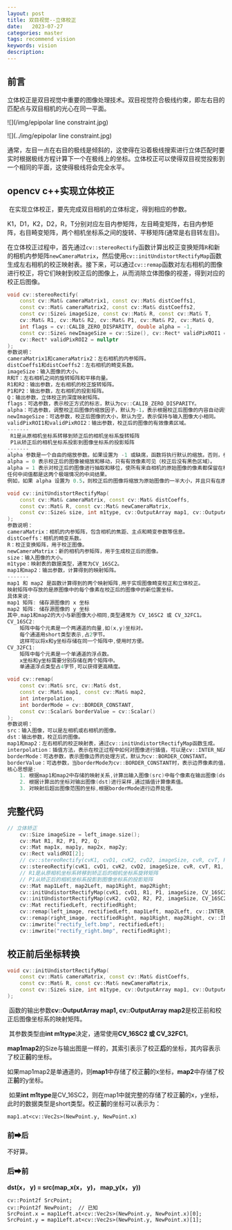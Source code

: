 ```yaml
---
layout: post
title: 双目视觉--立体校正
date:   2023-07-27
categories: master
tags: recommend vision
keywords: vision
description: 
---
```


## 前言

立体校正是双目视觉中重要的图像处理技术。双目视觉符合极线约束，即左右目的匹配点与双目相机的光心在同一平面。

![](/img/epipolar line constraint.jpg)

![](../img/epipolar line constraint.jpg)

​	通常，左目一点在右目的极线是倾斜的，这使得在沿着极线搜索进行立体匹配时要实时根据极线方程计算下一个在极线上的坐标。立体校正可以使得双目视觉投影到一个相同的平面，这使得极线将会完全水平。

## opencv c++实现立体校正

​	在实现立体校正，要先完成双目相机的立体标定，得到相应的参数。

​	K1，D1，K2，D2，R，T分别对应左目内参矩阵，左目畸变矩阵，右目内参矩阵，右目畸变矩阵，两个相机坐标系之间的旋转、平移矩阵(通常是右目转左目)。

​	在立体校正过程中，首先通过`cv::stereoRectify`函数计算出校正变换矩阵`R`和新的相机内参矩阵`newCameraMatrix`，然后使用`cv::initUndistortRectifyMap`函数生成左右相机的校正映射表。接下来，可以通过`cv::remap`函数对左右相机的图像进行校正，将它们映射到校正后的图像上，从而消除立体图像的视差，得到对应的校正后图像。

```c++
void cv::stereoRectify(
    const cv::Mat& cameraMatrix1, const cv::Mat& distCoeffs1,
    const cv::Mat& cameraMatrix2, const cv::Mat& distCoeffs2,
    const cv::Size& imageSize, const cv::Mat& R, const cv::Mat& T,
    cv::Mat& R1, cv::Mat& R2, cv::Mat& P1, cv::Mat& P2, cv::Mat& Q,
    int flags = cv::CALIB_ZERO_DISPARITY, double alpha = -1,
    const cv::Size& newImageSize = cv::Size(), cv::Rect* validPixROI1 = nullptr,
    cv::Rect* validPixROI2 = nullptr
);
参数说明：
cameraMatrix1和cameraMatrix2：左右相机的内参矩阵。
distCoeffs1和distCoeffs2：左右相机的畸变系数。
imageSize：输入图像的大小。
R和T：左右相机之间的旋转矩阵和平移向量。
R1和R2：输出参数，左右相机的校正旋转矩阵。
P1和P2：输出参数，左右相机的投影矩阵。
Q：输出参数，立体校正的深度映射矩阵。
flags：可选参数，表示校正方式的标志，默认为cv::CALIB_ZERO_DISPARITY。
alpha：可选参数，调整校正后图像的缩放因子，默认为-1，表示根据校正后图像的内容自动调整缩放因子。
newImageSize：可选参数，校正后图像的大小，默认为空，表示保持与输入图像大小相同。
validPixROI1和validPixROI2：输出参数，校正后的图像的有效像素区域。
-------
 R1是从原相机坐标系转移到矫正后的相机坐标系旋转矩阵
 P1从矫正后的相机坐标系投影到图像坐标系的投影矩阵
-------
alpha 参数是一个自由的缩放参数。如果设置为 -1 或缺席，函数将执行默认的缩放。否则，参数应该在 0 和 1 之间。
alpha = 0 表示校正后的图像被缩放和移动，只有有效像素可见（校正后没有黑色区域）。
alpha = 1 表示对校正后的图像进行抽取和移位，使所有来自相机的原始图像的像素都保留在校正后的图像中（无源图像像素丢失）。
任何中间值都是这两个极端情况的中间结果。
例如，如果 alpha 设置为 0.5，则校正后的图像将缩放为原始图像的一半大小，并且只有在原始图像中有效的像素将在校正后的图像中可见。
```



```c++
void cv::initUndistortRectifyMap(
    const cv::Mat& cameraMatrix, const cv::Mat& distCoeffs,
    const cv::Mat& R, const cv::Mat& newCameraMatrix,
    const cv::Size& size, int m1type, cv::OutputArray map1, cv::OutputArray map2
);
参数说明：
cameraMatrix：相机的内参矩阵，包含相机的焦距、主点和畸变参数等信息。
distCoeffs：相机的畸变系数。
R：校正变换矩阵，用于校正图像。
newCameraMatrix：新的相机内参矩阵，用于生成校正后的图像。
size：输入图像的大小。
m1type：映射表的数据类型，通常为CV_16SC2。
map1和map2：输出参数，计算得到的映射矩阵。
-------
map1 和 map2 是函数计算得到的两个映射矩阵,用于实现图像畸变校正和立体校正。
映射矩阵中存放的是原图像中的每个像素在校正后的图像中的新位置坐标。
具体来说:
map1 矩阵: 储存源图像的 x 坐标
map2 矩阵: 储存源图像的 y 坐标
其中,map1和map2的大小与新图像大小相同,类型通常为 CV_16SC2 或 CV_32FC1。
CV_16SC2:
    矩阵中每个元素是一个两通道的向量,如(x,y)坐标对。
    每个通道用short类型表示,占2字节。
    这样可以将x和y坐标存储在同一个矩阵中,使用时方便。
CV_32FC1:
    矩阵中每个元素是一个单通道的浮点数。
    x坐标和y坐标需要分别存储在两个矩阵中。
    单通道浮点类型占4字节,可以获得更高精度。
```



```c++
void cv::remap(
    const cv::Mat& src, cv::Mat& dst,
    const cv::Mat& map1, const cv::Mat& map2,
    int interpolation,
    int borderMode = cv::BORDER_CONSTANT,
    const cv::Scalar& borderValue = cv::Scalar()
);
参数说明：
src：输入图像，可以是左相机或右相机的图像。
dst：输出参数，校正后的图像。
map1和map2：左右相机的校正映射表，通过cv::initUndistortRectifyMap函数生成。
interpolation：插值方法，表示在校正过程中如何对图像进行插值，可以是cv::INTER_NEAREST、cv::INTER_LINEAR、cv::INTER_CUBIC等。
borderMode：可选参数，表示图像边界的处理方式，默认为cv::BORDER_CONSTANT。
borderValue：可选参数，当borderMode为cv::BORDER_CONSTANT时，表示边界像素的值，默认为黑色。
核心思想是:
    1. 根据map1和map2中存储的映射关系,计算出输入图像(src)中每个像素在输出图像(dst)中的坐标。
    2. 根据计算出的坐标对输出图像(dst)进行采样,通过插值计算像素值。
    3. 对映射后超出图像范围的坐标,根据borderMode进行边界处理。
```

## 完整代码

```C++
// 立体矫正
    cv::Size imageSize = left_image.size();
    cv::Mat R1, R2, P1, P2, Q;
    cv::Mat map1x, map1y, map2x, map2y;
    cv::Rect validROI[2];
    // cv::stereoRectify(cvK1, cvD1, cvK2, cvD2, imageSize, cvR, cvT, R1, R2, P1, P2, Q, cv::CALIB_ZERO_DISPARITY, 1.0, imageSize, 0, 0);
    cv::stereoRectify(cvK1, cvD1, cvK2, cvD2, imageSize, cvR, cvT, R1, R2, P1, P2, Q);
    // R1是从原相机坐标系转移到矫正后的相机坐标系旋转矩阵
    // P1从矫正后的相机坐标系投影到图像坐标系的投影矩阵
    cv::Mat map1Left, map2Left, map1Right, map2Right;
    cv::initUndistortRectifyMap(cvK1, cvD1, R1, P1, imageSize, CV_16SC2, map1Left, map2Left);
    cv::initUndistortRectifyMap(cvK2, cvD2, R2, P2, imageSize, CV_16SC2, map1Right, map2Right);
    cv::Mat rectifiedLeft, rectifiedRight;
    cv::remap(left_image, rectifiedLeft, map1Left, map2Left, cv::INTER_LINEAR);
    cv::remap(right_image, rectifiedRight, map1Right, map2Right, cv::INTER_LINEAR);
    cv::imwrite("rectify_left.bmp", rectifiedLeft);
    cv::imwrite("rectify_right.bmp", rectifiedRight);
```

## 校正前后坐标转换

```C++
void cv::initUndistortRectifyMap(
    const cv::Mat& cameraMatrix, const cv::Mat& distCoeffs,
    const cv::Mat& R, const cv::Mat& newCameraMatrix,
    const cv::Size& size, int m1type, cv::OutputArray map1, cv::OutputArray map2
);
```

​	函数的输出参数**cv::OutputArray map1, cv::OutputArray map2**是校正前和校正后图像坐标系的映射矩阵。

​	其参数类型由**int m1type**决定，通常使用**CV_16SC2 或 CV_32FC1**。

​	**map1map2**的Size与输出图是一样的，其索引表示了校正**后**的坐标，其内容表示了校正**前**的坐标。

​	如果map1map2是单通道的，则**map1**中存储了校正**前**的x坐标，**map2**中存储了校正**前**的y坐标。

​	如果**int m1type**是CV_16SC2，则在map1中就完整的存储了校正**前**的x，y坐标，此时的数据类型是short类型。校正**前**的坐标可以表示为：

```
map1.at<cv::Vec2s>(NewPoint.y, NewPoint.x)
```

### 前➡后

不好算。

### 后➡前

**dst(x， y) = src(map_x(x， y)， map_y(x， y))**

```
cv::Point2f SrcPoint;
cv::Point2f NewPoint;  // 已知
SrcPoint.x = map1Left.at<cv::Vec2s>(NewPoint.y, NewPoint.x)[0];
SrcPoint.y = map1Left.at<cv::Vec2s>(NewPoint.y, NewPoint.x)[1];
```

